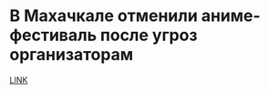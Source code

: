 # В Махачкале отменили аниме-фестиваль после угроз организаторам 



[LINK](https://varlamov.ru/3193709.html)